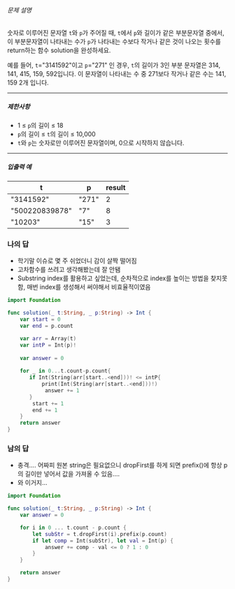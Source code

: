 ###### 문제 설명
숫자로 이루어진 문자열 `t`와 `p`가 주어질 때, `t`에서 `p`와 길이가 같은 부분문자열 중에서, 이 부분문자열이 나타내는 수가 `p`가 나타내는 수보다 작거나 같은 것이 나오는 횟수를 return하는 함수 solution을 완성하세요.

예를 들어, `t`="3141592"이고 `p`="271" 인 경우, `t`의 길이가 3인 부분 문자열은 314, 141, 415, 159, 592입니다. 이 문자열이 나타내는 수 중 271보다 작거나 같은 수는 141, 159 2개 입니다.

---
##### 제한사항

- 1 ≤ `p`의 길이 ≤ 18
- `p`의 길이 ≤ `t`의 길이 ≤ 10,000
- `t`와 `p`는 숫자로만 이루어진 문자열이며, 0으로 시작하지 않습니다.
---
##### 입출력 예
| t              | p     | result |
| -------------- | ----- | ------ |
| "3141592"      | "271" | 2      |
| "500220839878" | "7"   | 8      |
| "10203"        | "15"  | 3      |

### 나의 답
- 학기말 이슈로 몇 주 쉬었더니 감이 살짝 떨어짐
- 고차함수를 쓰려고 생각해봤는데 잘 안됌
- Substring index를 활용하고 싶었는데, 순차적으로 index를 높이는 방법을 찾지못함, 매번 index를 생성해서 써야해서 비효율적이였음
```swift
import Foundation

func solution(_ t:String, _ p:String) -> Int {
    var start = 0
    var end = p.count

    var arr = Array(t)
    var intP = Int(p)!
    
    var answer = 0
    
    for _ in 0...t.count-p.count{
       if Int(String(arr[start..<end]))! <= intP{
           print(Int(String(arr[start..<end]))!)
            answer += 1
       }
        start += 1
        end += 1
    }
    return answer
}
```
### 남의 답
- 충격.... 어짜피 원본 string은 필요없으니 dropFirst를 하게 되면 prefix()에 항상 p의 길이만 넣어서 값을 가져올 수 있음....
- 와 이거지...
```swift
import Foundation

func solution(_ t:String, _ p:String) -> Int {
    var answer = 0

    for i in 0 ... t.count - p.count {
        let subStr = t.dropFirst(i).prefix(p.count)
        if let comp = Int(subStr), let val = Int(p) {
            answer += comp - val <= 0 ? 1 : 0
        }
    }

    return answer
}
```